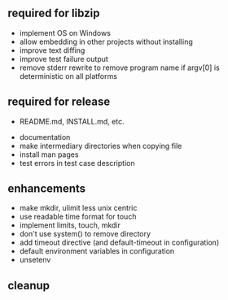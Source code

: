 ## required for libzip

* implement OS on Windows
* allow embedding in other projects without installing
* improve text diffing
* improve test failure output
* remove stderr rewrite to remove program name if argv[0] is deterministic on all platforms

## required for release

- README.md, INSTALL.md, etc.
* documentation
* make intermediary directories when copying file
* install man pages
* test errors in test case description

## enhancements

* make mkdir, ulimit less unix centric
* use readable time format for touch
* implement limits, touch, mkdir
* don't use system() to remove directory
* add timeout directive (and default-timeout in configuration)
* default environment variables in configuration
* unsetenv

## cleanup

